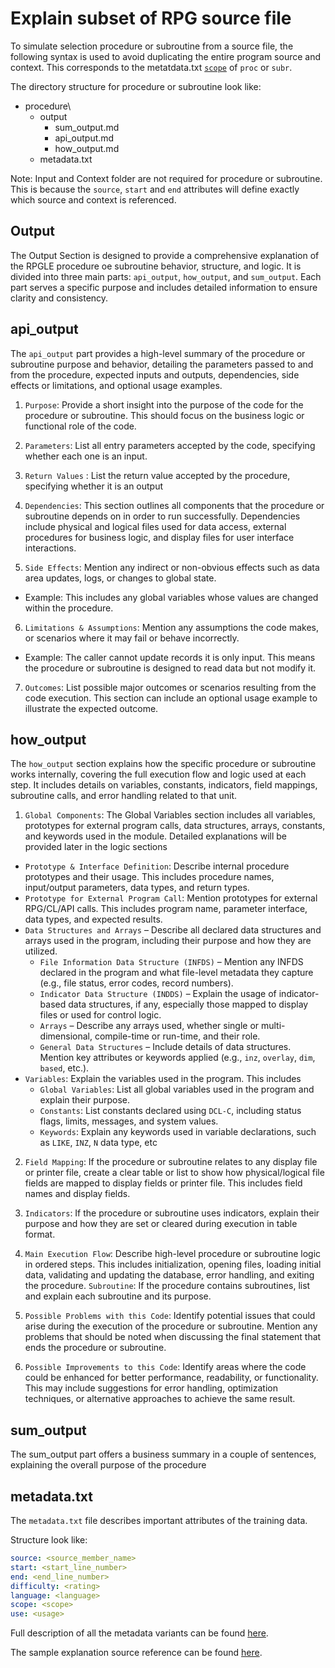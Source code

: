 # Explain subset of RPG source file

To simulate selection procedure or subroutine from a source file, the following syntax is used to avoid duplicating the entire program source and context.
This corresponds to the metatdata.txt [`scope`](/pages/metadata.txt###scope) of  `proc` or `subr`.

The directory structure for procedure or subroutine look like:

- procedure\
  - output
    - sum_output.md
    - api_output.md
    - how_output.md
  - metadata.txt

Note: Input and Context folder are not required for procedure or subroutine.  This is because the `source`, `start` and `end` attributes will define exactly which source and context is referenced.

## Output

The Output Section is designed to provide a comprehensive explanation of the RPGLE procedure oe subroutine behavior, structure, and logic. It is divided into three main parts: `api_output`, `how_output`, and `sum_output`. Each part serves a specific purpose and includes detailed information to ensure clarity and consistency.

## api_output

The `api_output` part provides a high-level summary of the procedure or subroutine purpose and behavior, detailing the parameters passed to and from the procedure, expected inputs and outputs, dependencies, side effects or limitations, and optional usage examples.

1. `Purpose`: Provide a short insight into the purpose of the code for the procedure or subroutine. This should focus on the business logic or functional role of the code.

2. `Parameters`: List all entry parameters accepted by the code, specifying whether each one is an input.

3. `Return Values` : List the return value accepted by the procedure, specifying whether it is an output

4. `Dependencies`: This section outlines all components that the procedure or subroutine depends on in order to run successfully. Dependencies include physical and logical files used for data access, external procedures for business logic, and display files for user interface interactions.

5. `Side Effects`: Mention any indirect or non-obvious effects such as data area updates, logs, or changes to global state. 
  - Example: This includes any global variables whose values are changed within the procedure.

6. `Limitations & Assumptions`: Mention any assumptions the code makes, or scenarios where it may fail or behave incorrectly.
  - Example: The caller cannot update records it is only input. This means the procedure or subroutine is designed to read data but not modify it.
      
7. `Outcomes`: List possible major outcomes or scenarios resulting from the code execution. This section can include an optional usage example to illustrate the expected outcome.

## how_output
The `how_output` section explains how the specific procedure or subroutine works internally, covering the full execution flow and logic used at each step. It includes details on variables, constants, indicators, field mappings, subroutine calls, and error handling related to that unit.

1. `Global Components`: The Global Variables section includes all variables, prototypes for external program calls, data structures, arrays, constants, and keywords used in the module. Detailed explanations will be provided later in the logic sections
  - `Prototype & Interface Definition`: Describe internal procedure prototypes and their usage. This includes procedure names, input/output parameters, data types, and return types.
  - `Prototype for External Program Call`: Mention prototypes for external RPG/CL/API calls. This includes program name, parameter interface, data types, and expected results.
  - `Data Structures and Arrays` – Describe all declared data structures and arrays used in the program, including their purpose and how they are utilized.
    - `File Information Data Structure (INFDS)` – Mention any INFDS declared in the program and what file-level metadata they capture (e.g., file status, error codes, record numbers).
    - `Indicator Data Structure (INDDS)` – Explain the usage of indicator-based data structures, if any, especially those mapped to display files or used for control logic.
    - `Arrays` – Describe any arrays used, whether single or multi-dimensional, compile-time or run-time, and their role.
    - `General Data Structures` – Include details of data structures. Mention key attributes or keywords applied (e.g., `inz`, `overlay`, `dim`, `based`, etc.).
  - `Variables`: Explain the variables used in the program. This includes
    - `Global Variables`: List all global variables used in the program and explain their purpose.
    - `Constants`: List constants declared using `DCL-C`, including status flags, limits, messages, and system values.
    - `Keywords`: Explain any keywords used in variable declarations, such as `LIKE`, `INZ`, `N` data type, etc

2. `Field Mapping`: If the procedure or subroutine relates to any display file or printer file, create a clear table or list to show how physical/logical file fields are mapped to display fields or printer file. This includes field names and display fields.

3. `Indicators`: If the procedure or subroutine uses indicators, explain their purpose and how they are set or cleared during execution in table format.

4. `Main Execution Flow`: Describe high-level procedure or subroutine logic in ordered steps. This includes initialization, opening files, loading initial data, validating and updating the database, error handling, and exiting the procedure.
    `Subroutine`: If the procedure contains subroutines, list and explain each subroutine and its purpose. 

6. `Possible Problems with this Code`: Identify potential issues that could arise during the execution of the procedure or subroutine. Mention any problems that should be noted when discussing the final statement that ends the procedure or subroutine.

7. `Possible Improvements to this Code`: Identify areas where the code could be enhanced for better performance, readability, or functionality. This may include suggestions for error handling, optimization techniques, or alternative approaches to achieve the same result.

## sum_output

The sum_output part offers a business summary in a couple of sentences, explaining the overall purpose of the procedure

## metadata.txt

The `metadata.txt` file describes important attributes of the training data.

Structure look like:

```yaml
source: <source_member_name>
start: <start_line_number>
end: <end_line_number>
difficulty: <rating>
language: <language>
scope: <scope>
use: <usage>
```

Full description of all the metadata variants can be found [here](/pages/metadata.md).

The sample explanation source reference can be found [here](/pages/task/sample_source_references.md).